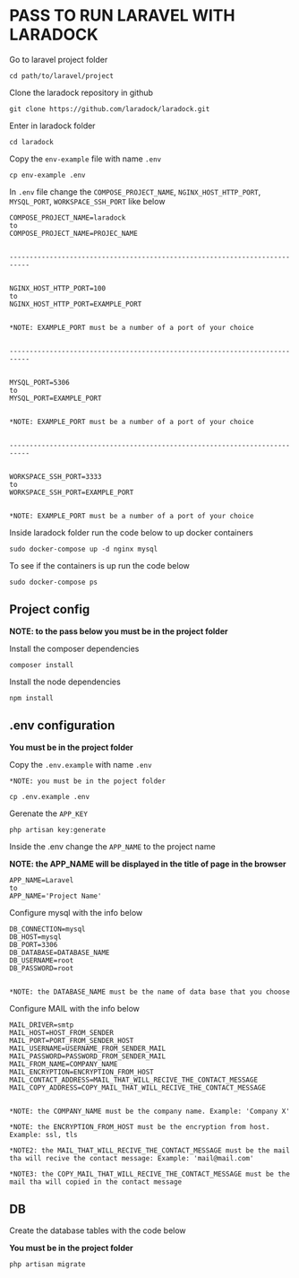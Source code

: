 # PASS TO RUN LARAVEL WITH LARADOCK

Go to laravel project folder

```console
cd path/to/laravel/project
```

Clone the laradock repository in github

```console
git clone https://github.com/laradock/laradock.git
```

Enter in laradock folder

```console
cd laradock
```

Copy the `env-example` file with name `.env`

```console
cp env-example .env
```

In `.env` file change the `COMPOSE_PROJECT_NAME`, `NGINX_HOST_HTTP_PORT`, `MYSQL_PORT`, `WORKSPACE_SSH_PORT` like below

```
COMPOSE_PROJECT_NAME=laradock
to
COMPOSE_PROJECT_NAME=PROJEC_NAME


---------------------------------------------------------------------------


NGINX_HOST_HTTP_PORT=100
to
NGINX_HOST_HTTP_PORT=EXAMPLE_PORT


*NOTE: EXAMPLE_PORT must be a number of a port of your choice


---------------------------------------------------------------------------


MYSQL_PORT=5306
to
MYSQL_PORT=EXAMPLE_PORT


*NOTE: EXAMPLE_PORT must be a number of a port of your choice


---------------------------------------------------------------------------


WORKSPACE_SSH_PORT=3333
to
WORKSPACE_SSH_PORT=EXAMPLE_PORT


*NOTE: EXAMPLE_PORT must be a number of a port of your choice
```

Inside laradock folder run the code below to up docker containers

```console
sudo docker-compose up -d nginx mysql
```

To see if the containers is up run the code below

```console
sudo docker-compose ps
```


## Project config

**NOTE: to the pass below you must be in the project folder**

Install the composer dependencies

```console
composer install
```

Install the node dependencies

```console
npm install
```


## .env configuration

**You must be in the project folder**

Copy the `.env.example` with name `.env`

```console
*NOTE: you must be in the poject folder

cp .env.example .env
```

Gerenate the `APP_KEY`

```console
php artisan key:generate
```

Inside the .env change the `APP_NAME` to the project name

**NOTE: the APP_NAME will be displayed in the title of page in the browser**

```
APP_NAME=Laravel
to
APP_NAME='Project Name'
```

Configure mysql with the info below

```
DB_CONNECTION=mysql
DB_HOST=mysql
DB_PORT=3306
DB_DATABASE=DATABASE_NAME
DB_USERNAME=root
DB_PASSWORD=root


*NOTE: the DATABASE_NAME must be the name of data base that you choose
```

Configure MAIL with the info below

```
MAIL_DRIVER=smtp
MAIL_HOST=HOST_FROM_SENDER
MAIL_PORT=PORT_FROM_SENDER_HOST
MAIL_USERNAME=USERNAME_FROM_SENDER_MAIL
MAIL_PASSWORD=PASSWORD_FROM_SENDER_MAIL
MAIL_FROM_NAME=COMPANY_NAME
MAIL_ENCRYPTION=ENCRYPTION_FROM_HOST
MAIL_CONTACT_ADDRESS=MAIL_THAT_WILL_RECIVE_THE_CONTACT_MESSAGE
MAIL_COPY_ADDRESS=COPY_MAIL_THAT_WILL_RECIVE_THE_CONTACT_MESSAGE


*NOTE: the COMPANY_NAME must be the company name. Example: 'Company X'

*NOTE: the ENCRYPTION_FROM_HOST must be the encryption from host. Example: ssl, tls

*NOTE2: the MAIL_THAT_WILL_RECIVE_THE_CONTACT_MESSAGE must be the mail tha will recive the contact message: Example: 'mail@mail.com'

*NOTE3: the COPY_MAIL_THAT_WILL_RECIVE_THE_CONTACT_MESSAGE must be the mail tha will copied in the contact message
```


## DB

Create the database tables with the code below

**You must be in the project folder**

```console
php artisan migrate
```
